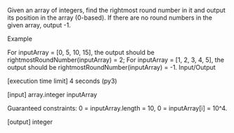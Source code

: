 Given an array of integers, find the rightmost round number in it and output its position in the array (0-based). If there are no round numbers in the given array, output -1.

Example

For inputArray = [0, 5, 10, 15], the output should be
rightmostRoundNumber(inputArray) = 2;
For inputArray = [1, 2, 3, 4, 5], the output should be
rightmostRoundNumber(inputArray) = -1.
Input/Output

[execution time limit] 4 seconds (py3)

[input] array.integer inputArray

Guaranteed constraints:
0 = inputArray.length = 10,
0 = inputArray[i] = 10^4.

[output] integer